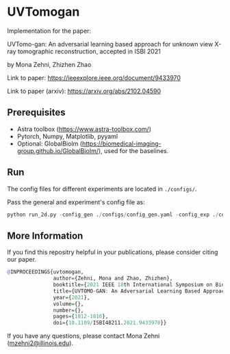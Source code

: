 # UVTomogan

Implementation for the paper: 

UVTomo-gan: An adversarial learning based approach for unknown view X-ray tomographic reconstruction, accepted in ISBI 2021

by Mona Zehni, Zhizhen Zhao

Link to paper: https://ieeexplore.ieee.org/document/9433970

Link to paper (arxiv): https://arxiv.org/abs/2102.04590

## Prerequisites
- Astra toolbox (https://www.astra-toolbox.com/)
- Pytorch, Numpy, Matplotlib, pyyaml
- Optional: GlobalBioIm (https://biomedical-imaging-group.github.io/GlobalBioIm/), used for the baselines.

## Run
The config files for different experiments are located in ```./configs/```.

Pass the general and experiment's config file as:

```r
python run_2d.py -config_gen ./configs/config_gen.yaml -config_exp ./configs/config_phantom_known_clean.yaml
``` 

## More Information
If you find this repositry helpful in your publications, please consider citing our paper.
```r
@INPROCEEDINGS{uvtomogan,  
               author={Zehni, Mona and Zhao, Zhizhen},  
               booktitle={2021 IEEE 18th International Symposium on Biomedical Imaging (ISBI)},   
               title={UVTOMO-GAN: An Adversarial Learning Based Approach For Unknown View X-Ray Tomographic Reconstruction},   
               year={2021},  
               volume={},  
               number={},  
               pages={1812-1816},  
               doi={10.1109/ISBI48211.2021.9433970}}
```
If you have any questions, please contact Mona Zehni (mzehni2@illinois.edu).
